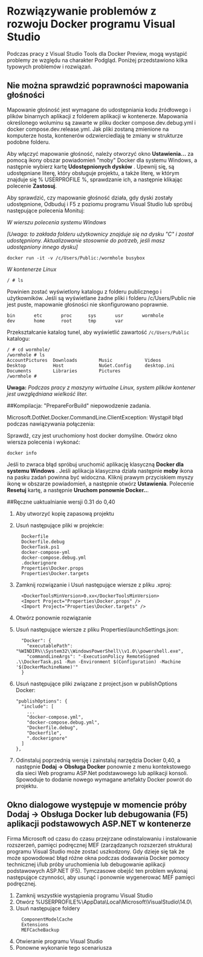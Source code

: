 <properties
   pageTitle="Rozwiązywanie problemów z błędami klienta Docker w systemie Windows przy użyciu programu Visual Studio | Microsoft Azure"
   description="Rozwiązywanie problemów napotkanych podczas używania programu Visual Studio do tworzenie i wdrażanie aplikacji sieci web przy użyciu programu Visual Studio Docker w systemie Windows."
   services="azure-container-service"
   documentationCenter="na"
   authors="mlearned"
   manager="douge"
   editor="" />
<tags
   ms.service="multiple"
   ms.devlang="dotnet"
   ms.topic="article"
   ms.tgt_pltfrm="na"
   ms.workload="multiple"
   ms.date="06/08/2016"
   ms.author="allclark" />

# <a name="troubleshooting-visual-studio-docker-development"></a>Rozwiązywanie problemów z rozwoju Docker programu Visual Studio

Podczas pracy z Visual Studio Tools dla Docker Preview, mogą wystąpić problemy ze względu na charakter Podgląd.
Poniżej przedstawiono kilka typowych problemów i rozwiązań.


## <a name="unable-to-validate-volume-mapping"></a>Nie można sprawdzić poprawności mapowania głośności
Mapowanie głośność jest wymagane do udostępniania kodu źródłowego i plików binarnych aplikacji z folderem aplikacji w kontenerze.  Mapowania określonego woluminu są zawarte w pliku docker compose.dev.debug.yml i docker compose.dev.release.yml. Jak pliki zostaną zmienione na komputerze hosta, kontenerów odzwierciedlają te zmiany w strukturze podobne folderu.

Aby włączyć mapowanie głośność, należy otworzyć okno **Ustawienia...** za pomocą ikony obszar powiadomień "moby" Docker dla systemu Windows, a następnie wybierz kartę **Udostępnionych dysków** .  Upewnij się, są udostępniane literę, który obsługuje projektu, a także literę, w którym znajduje się % USERPROFILE %, sprawdzanie ich, a następnie klikając polecenie **Zastosuj**.

Aby sprawdzić, czy mapowanie głośność działa, gdy dyski zostały udostępnione, Odbuduj i F5 z poziomu programu Visual Studio lub spróbuj następujące polecenia Monituj:

*W wierszu polecenia systemu Windows*

*[Uwaga: to zakłada folderu użytkownicy znajduje się na dysku "C" i został udostępniony.  Aktualizowanie stosownie do potrzeb, jeśli masz udostępniony innego dysku]*
```
docker run -it -v /c/Users/Public:/wormhole busybox
```

*W kontenerze Linux*

```
/ # ls
```

Powinien zostać wyświetlony katalogu z folderu publicznego i użytkowników.
Jeśli są wyświetlane żadne pliki i folderu /c/Users/Public nie jest puste, mapowanie głośności nie skonfigurowano poprawnie. 

```
bin       etc       proc      sys       usr       wormhole
dev       home      root      tmp       var
```

Przekształcanie katalog tunel, aby wyświetlić zawartość `/c/Users/Public` katalogu:

```
/ # cd wormhole/
/wormhole # ls
AccountPictures  Downloads        Music            Videos
Desktop          Host             NuGet.Config     desktop.ini
Documents        Libraries        Pictures
/wormhole #
```

**Uwaga:** *Podczas pracy z maszyny wirtualne Linux, system plików kontener jest uwzględniana wielkość liter.*

##<a name="build--prepareforbuild-task-failed-unexpectedly"></a>Kompilacja: "PrepareForBuild" niepowodzenie zadania.

Microsoft.DotNet.Docker.CommandLine.ClientException: Wystąpił błąd podczas nawiązywania połączenia:

Sprawdź, czy jest uruchomiony host docker domyślne. Otwórz okno wiersza polecenia i wykonać:

```
docker info
```

Jeśli to zwraca błąd spróbuj uruchomić aplikację klasyczną **Docker dla systemu Windows** .  Jeśli aplikacja klasyczna działa następnie **moby** ikona na pasku zadań powinna być widoczna. Kliknij prawym przyciskiem myszy ikonę w obszarze powiadomień, a następnie otwórz **Ustawienia**.  Polecenie **Resetuj** kartę, a następnie **Uruchom ponownie Docker..**.

##<a name="manually-upgrading-from-version-031-to-040"></a>Ręczne uaktualnianie wersji 0.31 do 0,40


1. Aby utworzyć kopię zapasową projektu
1. Usuń następujące pliki w projekcie:

    ```
      Dockerfile
      Dockerfile.debug
      DockerTask.ps1
      docker-compose-yml
      docker-compose.debug.yml
      .dockerignore
      Properties\Docker.props
      Properties\Docker.targets
    ```

1. Zamknij rozwiązanie i Usuń następujące wiersze z pliku .xproj:

    ```
      <DockerToolsMinVersion>0.xx</DockerToolsMinVersion>
      <Import Project="Properties\Docker.props" />
      <Import Project="Properties\Docker.targets" />
    ```

1. Otwórz ponownie rozwiązanie
1. Usuń następujące wiersze z pliku Properties\launchSettings.json:

    ```
      "Docker": {
        "executablePath": "%WINDIR%\\System32\\WindowsPowerShell\\v1.0\\powershell.exe",
        "commandLineArgs": "-ExecutionPolicy RemoteSigned .\\DockerTask.ps1 -Run -Environment $(Configuration) -Machine '$(DockerMachineName)'"
      }
    ```

1. Usuń następujące pliki związane z project.json w publishOptions Docker:

    ```
    "publishOptions": {
      "include": [
        ...
        "docker-compose.yml",
        "docker-compose.debug.yml",
        "Dockerfile.debug",
        "Dockerfile",
        ".dockerignore"
      ]
    },
    ```

1. Odinstaluj poprzednią wersję i zainstaluj narzędzia Docker 0,40, a następnie **Dodaj -> Obsługa Docker** ponownie z menu kontekstowego dla sieci Web programu ASP.Net podstawowego lub aplikacji konsoli. Spowoduje to dodanie nowego wymagane artefakty Docker powrót do projektu. 

## <a name="an-error-dialog-occurs-when-attempting-to-add-docker-support-or-debug-f5-an-aspnet-core-application-in-a-container"></a>Okno dialogowe występuje w momencie próby **Dodaj -> Obsługa Docker** lub debugowania (F5) aplikacji podstawowych ASP.NET w kontenerze

Firma Microsoft od czasu do czasu przejrzane odinstalowaniu i instalowanie rozszerzeń, pamięci podręcznej MEF (zarządzanych rozszerzeń struktura) programu Visual Studio może zostać uszkodzony. Gdy dzieje się tak że może spowodować błąd różne okna podczas dodawania Docker pomocy technicznej i/lub próby uruchomienia lub debugowanie aplikacji podstawowych ASP.NET (F5). Tymczasowe obejść ten problem wykonaj następujące czynności, aby usunąć i ponownie wygenerować MEF pamięci podręcznej.

1. Zamknij wszystkie wystąpienia programu Visual Studio
1. Otwórz %USERPROFILE%\AppData\Local\Microsoft\VisualStudio\14.0\
1. Usuń następujące foldery
     ```
       ComponentModelCache
       Extensions
       MEFCacheBackup
    ```
1. Otwieranie programu Visual Studio
1. Ponowne wykonanie tego scenariusza 
